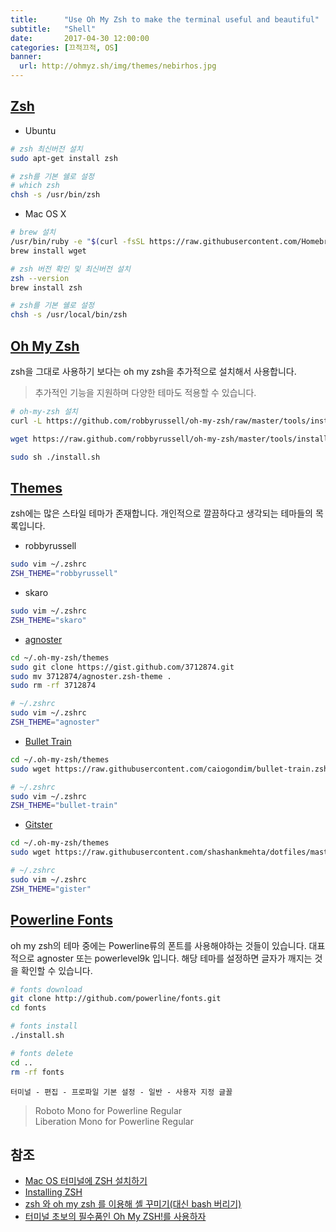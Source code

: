 ```yaml
---
title:      "Use Oh My Zsh to make the terminal useful and beautiful"
subtitle:   "Shell"
date:       2017-04-30 12:00:00
categories: [끄적끄적, OS]
banner:
  url: http://ohmyz.sh/img/themes/nebirhos.jpg
---
```


## [Zsh](http://www.zsh.org/)  

- Ubuntu  

```bash
# zsh 최신버전 설치
sudo apt-get install zsh

# zsh를 기본 쉘로 설정
# which zsh
chsh -s /usr/bin/zsh
```

- Mac OS X  

```bash
# brew 설치
/usr/bin/ruby -e "$(curl -fsSL https://raw.githubusercontent.com/Homebrew/install/master/install)"
brew install wget

# zsh 버전 확인 및 최신버전 설치
zsh --version
brew install zsh

# zsh를 기본 쉘로 설정
chsh -s /usr/local/bin/zsh
```

## [Oh My Zsh](http://ohmyz.sh/)  
zsh을 그대로 사용하기 보다는 oh my zsh을 추가적으로 설치해서 사용합니다.

> 추가적인 기능을 지원하며 다양한 테마도 적용할 수 있습니다.

```bash
# oh-my-zsh 설치
curl -L https://github.com/robbyrussell/oh-my-zsh/raw/master/tools/install.sh | sh

wget https://raw.github.com/robbyrussell/oh-my-zsh/master/tools/install.sh -O - | sh

sudo sh ./install.sh
```

## [Themes](https://zshthem.es/all/)  
zsh에는 많은 스타일 테마가 존재합니다. 개인적으로 깔끔하다고 생각되는 테마들의 목록입니다.  
- robbyrussell  

```bash
sudo vim ~/.zshrc
ZSH_THEME="robbyrussell"
```

- skaro  

```bash
sudo vim ~/.zshrc
ZSH_THEME="skaro"
```
- [agnoster](https://github.com/agnoster/agnoster-zsh-theme)  

```bash
cd ~/.oh-my-zsh/themes
sudo git clone https://gist.github.com/3712874.git
sudo mv 3712874/agnoster.zsh-theme .
sudo rm -rf 3712874

# ~/.zshrc  
sudo vim ~/.zshrc
ZSH_THEME="agnoster"  
```

- [Bullet Train](https://github.com/caiogondim/bullet-train.zsh)  

```bash
cd ~/.oh-my-zsh/themes
sudo wget https://raw.githubusercontent.com/caiogondim/bullet-train.zsh/master/bullet-train.zsh-theme  

# ~/.zshrc  
sudo vim ~/.zshrc
ZSH_THEME="bullet-train"  
```

- [Gitster](https://github.com/shashankmehta/dotfiles/blob/master/thesetup/zsh/.oh-my-zsh/custom/themes/gitster.zsh-theme)  

```bash
cd ~/.oh-my-zsh/themes
sudo wget https://raw.githubusercontent.com/shashankmehta/dotfiles/master/thesetup/zsh/.oh-my-zsh/custom/themes/gitster.zsh-theme

# ~/.zshrc  
sudo vim ~/.zshrc
ZSH_THEME="gister"  
```

## [Powerline Fonts](https://github.com/powerline/fonts)  
oh my zsh의 테마 중에는 Powerline류의 폰트를 사용해야하는 것들이 있습니다. 대표적으로 agnoster 또는 powerlevel9k 입니다. 해당 테마를 설정하면 글자가 깨지는 것을 확인할 수 있습니다.  

```bash
# fonts download
git clone http://github.com/powerline/fonts.git
cd fonts

# fonts install
./install.sh

# fonts delete
cd ..
rm -rf fonts
```

`터미널 - 편집 - 프로파일 기본 설정 - 일반 - 사용자 지정 글꼴`  
> Roboto Mono for Powerline Regular  
> Liberation Mono for Powerline Regular  


## 참조  
- [Mac OS 터미널에 ZSH 설치하기](http://thdev.tech/mac/2016/05/01/Mac-ZSH-Install.html)  
- [Installing ZSH](https://github.com/robbyrussell/oh-my-zsh/wiki/Installing-ZSH)  
- [zsh 와 oh my zsh 를 이용해 셸 꾸미기(대신 bash 버리기)](https://youngbin.xyz/blog//2015/05/17/using-zsh-and-oh-my-zsh-instead-of-bash-for-shell-customizing.html)  
- [터미널 초보의 필수품인 Oh My ZSH!를 사용하자 ](https://nolboo.kim/blog/2015/08/21/oh-my-zsh/)  
